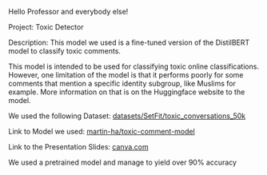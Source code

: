 Hello Professor and everybody else!

Project: Toxic Detector

Description: This model we used is a fine-tuned version of the DistilBERT model to classify toxic comments.

This model is intended to be used for classifying toxic online classifications. However, one limitation of the model is that it performs poorly for some comments that mention a specific identity subgroup, like Muslims for example. More information on that is on the Huggingface website to the model.



We used the following Dataset: [datasets/SetFit/toxic_conversations_50k](https://huggingface.co/datasets/SetFit/toxic_conversations_50k)

Link to Model we used: [martin-ha/toxic-comment-model](https://huggingface.co/martin-ha/toxic-comment-model)

Link to the Presentation Slides: [canva.com](https://www.canva.com/design/DAGWysa7YRg/svtNbFvotFFNE0C5zNDxwA/view?utm_content=DAGWysa7YRg&utm_campaign=designshare&utm_medium=link&utm_source=editor)

We used a pretrained model and manage to yield over 90% accuracy 
